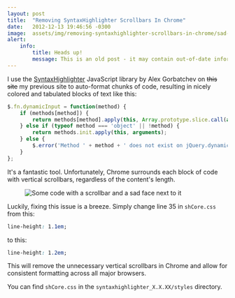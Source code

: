 ```yaml
---
layout: post
title:  "Removing SyntaxHighlighter Scrollbars In Chrome"
date:   2012-12-13 19:46:56 -0300
image:  assets/img/removing-syntaxhighlighter-scrollbars-in-chrome/sad-scrollbar.jpg
alert:
    info:
        title: Heads up!
        message: This is an old post - it may contain out-of-date information!
---
```


I use the [SyntaxHighlighter](http://alexgorbatchev.com/SyntaxHighlighter/) JavaScript library by Alex Gorbatchev on ~~this site~~ my previous site to auto-format chunks of code, resulting in nicely colored and tabulated blocks of text like this:

```JavaScript
$.fn.dynamicInput = function(method) {
    if (methods[method]) {
        return methods[method].apply(this, Array.prototype.slice.call(arguments, 1));
    } else if (typeof method === 'object' || !method) {
        return methods.init.apply(this, arguments);
    } else {
        $.error('Method ' + method + ' does not exist on jQuery.dynamicInput');
    }
};
```

It's a fantastic tool. Unfortunately, Chrome surrounds each block of code with vertical scrollbars, regardless of the content's length. 

<figure>
    <img src="{{ 'assets/img/removing-syntaxhighlighter-scrollbars-in-chrome/sad-scrollbar.jpg' | relative_url }}" alt="Some code with a scrollbar and a sad face next to it" />
</figure>

Luckily, fixing this issue is a breeze. Simply change line 35 in `shCore.css` from this:

```css
line-height: 1.1em;
```

to this:

```css
line-height: 1.2em;
```

This will remove the unnecessary vertical scrollbars in Chrome and allow for consistent formatting across all major browsers.

You can find `shCore.css` in the `syntaxhighlighter_X.X.XX/styles` directory.